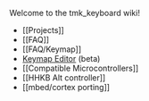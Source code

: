Welcome to the tmk_keyboard wiki!

- [[Projects]]
- [[FAQ]]
- [[FAQ/Keymap]]
- [Keymap Editor](http://tmk.github.io/tmk_keyboard/editor/index.html) (beta)
- [[Compatible Microcontrollers]]
- [[HHKB Alt controller]]
- [[mbed/cortex porting]]